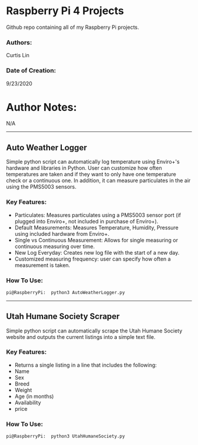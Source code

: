 # Raspberry Pi 4 Projects
Github repo containing all of my Raspberry Pi projects. 

 ### Authors:
 Curtis Lin

 ### Date of Creation: 
9/23/2020

 # Author Notes: 
 N/A
 
 ---
 ## Auto Weather Logger
 Simple python script can automatically log temperature using Enviro+'s hardware and libraries in Python. User can customize how often temperatures are taken and if they want to only have one temperature check or a continuous one. In addition, it can measure particulates in the air using the PMS5003 sensors. 

 ### Key Features:
 - Particulates: Measures particulates using a PMS5003 sensor port (if plugged into Enviro+, not included in purchase of Enviro+).
 - Default Measurements: Measures Temperature, Humidity, Pressure using included hardware from Enviro+.
 - Single vs Continuous Measurement: Allows for single measuring or continuous measuring over time. 
 - New Log Everyday: Creates new log file with the start of a new day.
 - Customized measuring frequency: user can specify how often a measurement is taken. 
 
 ### How To Use:
  ```bash
pi@RaspberryPi:  python3 AutoWeatherLogger.py
```

---
 ## Utah Humane Society Scraper
 Simple python script can automatically scrape the Utah Humane Society website and outputs the current listings into a simple text file.  

 ### Key Features:
 -  Returns a single listing in a line that includes the following:
  - Name
  - Sex
  - Breed
  - Weight
  - Age (in months)
  - Availability
  - price
  
 
 ### How To Use:
  ```bash
pi@RaspberryPi:  python3 UtahHumaneSociety.py
```

